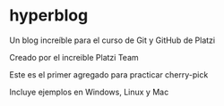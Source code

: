 # hyperblog
Un blog increíble para el curso de Git y GitHub de Platzi

Creado por el increible Platzi Team

Este es el primer agregado para practicar cherry-pick

Incluye ejemplos en Windows, Linux y Mac